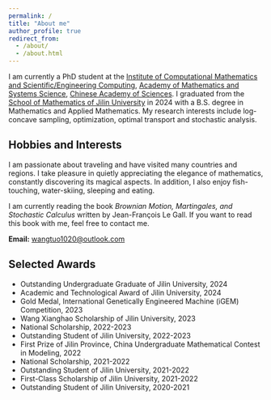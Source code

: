 ```yaml
---
permalink: /
title: "About me"
author_profile: true
redirect_from: 
  - /about/
  - /about.html
---
```




I am currently a PhD student at the [Institute of Computational Mathematics and Scientific/Engineering Computing](https://icmsec.cc.ac.cn/), [Academy of Mathematics and Systems Science](http://www.amss.ac.cn/), [Chinese Academy of Sciences](https://www.cas.ac.cn/). I graduated from the [School of Mathematics of Jilin University](https://math.jlu.edu.cn/) in 2024 with a B.S. degree in Mathematics and Applied Mathematics. My research interests include log-concave sampling, optimization, optimal transport and stochastic analysis.

## Hobbies and Interests
I am passionate about traveling and have visited many countries and regions. I take pleasure in quietly appreciating the elegance of mathematics, constantly discovering its magical aspects. In addition, I also enjoy fish-touching, water-skiing, sleeping and eating.

I am currently reading the book *Brownian Motion, Martingales, and Stochastic Calculus* written by Jean-François Le Gall. If you want to read this book with me, feel free to contact me.

**Email:** wangtuo1020@outlook.com

## Selected Awards

- Outstanding Undergraduate Graduate of Jilin University, 2024
- Academic and Technological Award of Jilin University, 2024
- Gold Medal, International Genetically Engineered Machine (iGEM) Competition, 2023
- Wang Xianghao Scholarship of Jilin University, 2023
- National Scholarship, 2022-2023
- Outstanding Student of Jilin University, 2022-2023
- First Prize of Jilin Province, China Undergraduate Mathematical Contest in Modeling, 2022
- National Scholarship, 2021-2022
- Outstanding Student of Jilin University, 2021-2022
- First-Class Scholarship of Jilin University, 2021-2022
- Outstanding Student of Jilin University, 2020-2021






